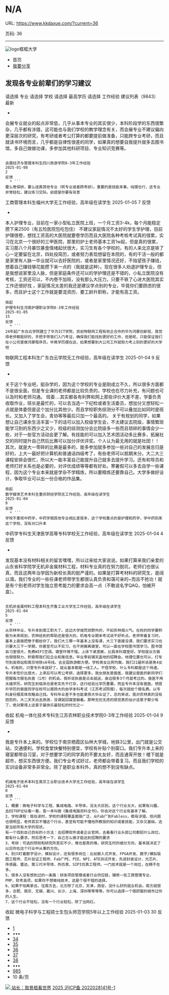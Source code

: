 # N/A

URL: https://www.kkdaxue.com/?current=36

页码: 36

---

![logo](https://www.kkdaxue.com/?current=36)框框大学
  * 首页
  * [我要分享](https://www.kkdaxue.com/post/add)


## 发现各专业前辈们的学习建议
请选择
专业
请选择
学校
请选择
最高学历
请选择
工作经验
建议列表（9843）
最新
  * ```
会展专业就业的起点非常低，几乎从事本专业的其实很少，本科阶段学的东西很繁杂，几乎都有涉猎，这可能也与我们学校的教学理念有关，而会展专业不建议偏向更深层次的研究，有考研或者考公打算的都要提前做准备，只能跨专业考研，而且就读书环境而言，几乎都是自律性很差的同学，如果真的想要自我提升就多去图书馆，多自己做做功课，多参加其他科研项目、专业知识竞赛等。
```

会展经济与管理本科生四川旅游学院0-3年工作经验
2025-01-08
2
反馈
  * ```
要么卷保研，要么挂靠其他专业（转专业或者跨考研）。重要的是技能本事。纯摆也行，这专业非常轻松，建议练习交际。前提是你要有背景
```

工商管理本科生福州大学无工作经验，高年级在读学生
2025-01-05
7
反馈
  * ```
本人护理专业，目前在一家小型私立医院上班，一个月工资3-4k，每个月能稳定攒下来2500（有五险医院包吃包住） 不建议家庭情况不太好的学生学护理，目前护理很卷，想找工资高的大医院就要卷学历而且大医院各种考核考试真的很累，实习在北京一个很好的三甲医院，那里的护士老师基本工资1w起，但是真的很累，实习那八个月暴饮暴食情绪起伏很大，实习生有各个学校的，有的人来北京是铁了心一定要留在北京，四处投简历，或者努力表现想留在本院的，有的干活一般的都是家里有人脉一毕业就可以去好医院的，或者是家里情况还好，不指望孩子赚钱，想着自己赚钱够花能攒下来一点的（我就是这种）。现在很多人劝退护理专业，但是我想说家里没人脉，但是家庭条件还可以的学护理还是不错的，小私立医院没有考核，工资还可以，不内卷不加班，没有那么大压力，只要不铁了心进大医院其实工作还很好找 ，家庭情况太差的我还是建议学点别的专业，毕竟你们要顾虑的很多，而且护士这个工作就是要混资历、要工龄升职称，才能有高工资。
```
收起
护理专科生河南护理职业学院0-3年工作经验
2025-01-05
15
反馈
  * ```
24年起广东白云学院建立了华为ICT学院，目前物联网工程有校企合作的华为鸿蒙创新班，我觉得老师都挺好的，手把手带我们入门考证，确保我们能找到更好的工作，但是呢，只能保证我们在小公司里做鸿蒙程序员，毕竟学历摆在这，如果想要到大公司工作就努力考上别的更好的大学吧
```

物联网工程本科生广东白云学院无工作经验，高年级在读学生
2025-01-04
9
反馈
  * ```
关于这个专业吧，挺杂学的，因为这个学校的专业是刚成立不久，所以很多方面都不是很全面，但是专业课的老师都是比较负责的，学校也在尽力补充，有问题也可以及时和老师沟通。
班委....其实都各有利弊和网上那些评价大差不差，学委负责收取作业，班长是最忙的，可以去当选一下纪检或者生活委员，想加分又想轻松一点就是体委但是这个加分比其他少。而且学校职务综测分不可以叠加比如同时是班长。又加入了学生会，青协等等最后只加一个最高的。
关于有规划的同学，如果想让自己课余生活丰富一下的话可以加入校级学生会，不太建议去院级，事情繁琐能学习到的东西少之又少，校级的综测加分会比院级多一些而且琐碎的事情会少一些，对于一些官方活动会更了解。有技能的可以加入艺术团活动多比赛多，拓展社交的同时提升自己然后比赛可以加分评优评奖。个人认为最无用的就是社团！！
其次，就是大一零碎的比赛是最多的，能多参加就多参加一些对自己的发展总归是好的，上大一最好把计算机和普通话四级考了，有些老师可以抵期末分。大二大三课程安排会很忙，所以大一能丰富自己能提升自己就多去提升学习。还有和导员和老师打好关系也是必要的，对评优成绩等等都有好处。寒暑假可以多去自学一些课程，因为这个专业本来就是学杂不学精炼，所以要精炼还要靠自己。大学多做好设计，争取毕业可以出一份合格的作品集。
```
收起
数字媒体艺术本科生重庆财经学院无工作经验，高年级在读学生
2025-01-04
9
反馈
  * ```
学校不重视中药学，中药学搁其他专业相比差很多，这个学校重点的是护理和药学，学中药别来这个学校，没有对口升本
```

中药学专科生天津医学高等专科学校无工作经验，高年级在读学生
2025-01-04
4
反馈
  * ```
发现基本没有材料相关的留言嘿嘿，所以过来给大家说说。如果打算来我们亲爱的山东省科学院学无机非金属材料工程，材料专业真的在努力脱坑，老师们也很认真，而且这两年治学因为新校长真的挺严谨的。如果是打算考材料的研究生，是阔以滴，我们专业的一些任课老师带学生都很认真负责和蔼可亲的~而且不抢功！就是有个别老师对学生独立思考能力的要求会高一点（不敢说名字QAQ，怕被开盒）。
```

无机非金属材料工程本科生齐鲁工业大学无工作经验，高年级在读学生
2025-01-04
5
反馈
  * ```
从农林毕业，专升本到南工职大了。这边大学城荒郊野外的，不如农林烟火气。在校的同学要积极为未来规划，农林给到的帮助还是很大的。机电专业期末考试说不好听点。老师带着复习时，基本上直接把卷子都给你了。我们大三哪一年基本上没有课，大三下直接没课，我们要求实习也只要大三下一学期，你甚至可以不实习，也不用搬离寝室，可以一直在学校图书馆学习。图书馆自习室很大，免费WIFI空调。寝室环境不错。上床下桌宽敞，比我本科寝室好。学校就业方面也很很努力，积极帮我们拉企业和推信息。毕业季前铺天盖地的招聘会。地理位置也可以，打车可到高铁站和南京地铁s6号线。去全国旅游都方便。学校男女比例均衡，我们21届听说是男4女6。机电的，只管专升本就好了。就业基本都是一线工人。不怪学校，什么专科都是这个待遇。专升本性价比很大，上来后可以考公考研，选择更多。我女朋友是兽医，我建议兽医的新同学们把握每次报名执兽（1月）的机会。我听说执兽是点击就送，身边很多3个月就考过的。兽医不用太磕学历，研究生到临床也是老实先干打杂，这行经验比学历重要。而且专升本没有兽医。想提升学历的兽医同学在校可以报扬大的自学本科考试（江苏考试院报），每次就给个报名费。以专科身份报具体攻略自己找。专科毕业差不多也能拿扬大毕业证了。总的来说，我对农林真的没有抱怨的，大二天天出去旅游，没课就回寝室躺着。那种无忧无虑的感觉真的估计这辈子都少有了。绝对算得上这辈子最快乐最轻松的时光之一
```
收起
机电一体化技术专科生江苏农林职业技术学院0-3年工作经验
2025-01-04
9
反馈
  * ```
我是专升本上来的。学校位于南京栖霞区仙林大学城，地铁3公里，出门就是公交站，交通便利。学校食堂快餐特别便宜，学校有补贴个别窗口。我们专升本上来的寝室都带自习室，对于想要学习的同学真的不要太友好，而且通宵开放！楼下就是超市，想买东西很方便。我们专业考试好过，老师都会带着复习。而且我们学校的实训设备非常多非常全。除了是职业本科外，真的想不到没有缺点。
```

机械电子技术本科生南京工业职业技术大学无工作经验，高年级在读学生
2025-01-04
0
反馈
  * ```
1、概要：微电子科学与工程、集成电路、半导体，没太大区别。这个行业太大，如果有兴趣，去EETOP论坛看一看，查一本叫做《集成电路百科全书》。你会对这个行业有基本了解。
2、学校课程：我在读时，学校的课程覆盖面很广泛，从Fab厂到Fabless，都有涉猎，但问题也很明显，老师其实不懂这个行业，甚至有可能不懂他所教授的知识或者技能，又杂又基础，这是当前所有大学的现状。
有一个找到自己目标的小方法：去招聘软件或者企业官网，去看看行业头部公司都招什么岗位，都有什么要求，然后思考一下，自己怎么做才能达到招聘的要求
3、考研：可选的院校和研究所其实不少，难也是真的难。研究生时的细分方向，基本就决定了以后你在这个行业中从事的方向。
4、别只盯着数字设计、模拟设计，还有很多岗位：比如嵌入式开发、FPGA开发、数字/模拟版图工程师、芯片验证工程师、Fab厂PE、PIE、NPI、ATE测试开发，先进封装设计、光芯片、传感器、雷达、第三代半导体、热仿真、SIPI仿真工程师。一门技术就是一个岗位，在精不在多。
5、很多人没有想到过的一条路：研发项目管理或者行业供应链，辅修一些工商管理专业，PMP，软考高项，如果你不想做纯技术，这是个很不错的选择。
6、如果不怕离家远，往南方去，北方除了北京，天津，西安，没什么好的就业机会。南方就很多，合肥、南京、无锡、嘉兴、长沙、上海、深圳等等等等。你可以选择一个很舒服的城市过你的人生。
7、这个行业不轻松，没有一个行业轻松，除了当网红。

```
收起
微电子科学与工程硕士生包头师范学院5年以上工作经验
2025-01-03
30
反馈


  * [1](https://www.kkdaxue.com/?current=1)
  * •••
  * [34](https://www.kkdaxue.com/?current=34)
  * [35](https://www.kkdaxue.com/?current=35)
  * [36](https://www.kkdaxue.com/?current=36)
  * [37](https://www.kkdaxue.com/?current=37)
  * [38](https://www.kkdaxue.com/?current=38)
  * •••
  * [985](https://www.kkdaxue.com/?current=985)
  * 10 条/页


[![](https://www.kkdaxue.com/?current=36) 站长：取景框看世界](https://space.bilibili.com/40427625 "1")[](https://space.bilibili.com/12890453 "2")[](https://www.laoyujianli.com "resume")
[2025 沪ICP备 2022028141号-1](https://beian.miit.gov.cn/)
